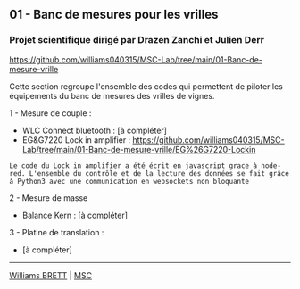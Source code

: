 ## 01 - Banc de mesures pour les vrilles 
### Projet scientifique dirigé par Drazen Zanchi et Julien Derr
https://github.com/williams040315/MSC-Lab/tree/main/01-Banc-de-mesure-vrille

Cette section regroupe l'ensemble des codes qui permettent de piloter les équipements du banc de mesures des vrilles de vignes.

1 - Mesure de couple :
* WLC Connect bluetooth : [à compléter]
* EG&G7220 Lock in amplifier : https://github.com/williams040315/MSC-Lab/tree/main/01-Banc-de-mesure-vrille/EG%26G7220-Lockin

`Le code du Lock in amplifier a été écrit en javascript grace à node-red. L'ensemble du contrôle et de la lecture des données se fait grâce à Python3 avec une communication en websockets non bloquante`

2 - Mesure de masse
* Balance Kern : [à compléter]

3 - Platine de translation : 
* [à compléter]

------------------------------------------------------------------------------------------------------------------------------------------
[Williams BRETT](williams.brett@univ-paris-diderot.fr) | [MSC](http://www.msc.univ-paris-diderot.fr/)
